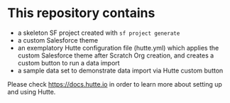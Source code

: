 # This repository contains

- a skeleton SF project created with  ```sf project generate```
- a custom Salesforce theme
- an exemplatory Hutte configuration file (hutte.yml) which applies the custom Salesforce theme after Scratch Org creation, and creates a custom button to run a data import
- a sample data set to demonstrate data import via Hutte custom button

Please check https://docs.hutte.io in order to learn more about setting up and using Hutte.